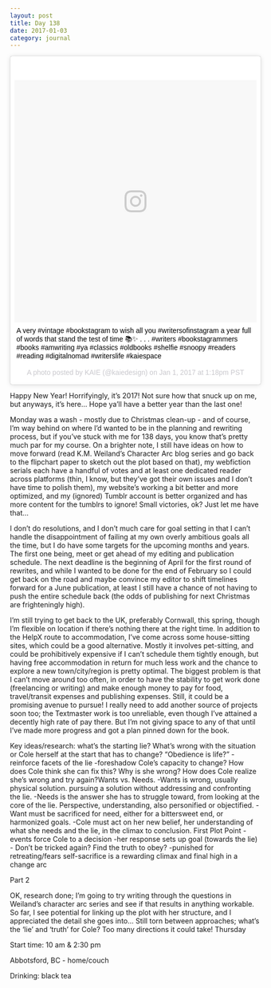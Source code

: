 ```yaml
---
layout: post
title: Day 138
date: 2017-01-03
category: journal
---
```

<blockquote class="instagram-media" data-instgrm-captioned data-instgrm-version="7" style=" background:#FFF; border:0; border-radius:3px; box-shadow:0 0 1px 0 rgba(0,0,0,0.5),0 1px 10px 0 rgba(0,0,0,0.15); margin: 1px; max-width:658px; padding:0; width:99.375%; width:-webkit-calc(100% - 2px); width:calc(100% - 2px);"><div style="padding:8px;"> <div style=" background:#F8F8F8; line-height:0; margin-top:40px; padding:50.0% 0; text-align:center; width:100%;"> <div style=" background:url(data:image/png;base64,iVBORw0KGgoAAAANSUhEUgAAACwAAAAsCAMAAAApWqozAAAABGdBTUEAALGPC/xhBQAAAAFzUkdCAK7OHOkAAAAMUExURczMzPf399fX1+bm5mzY9AMAAADiSURBVDjLvZXbEsMgCES5/P8/t9FuRVCRmU73JWlzosgSIIZURCjo/ad+EQJJB4Hv8BFt+IDpQoCx1wjOSBFhh2XssxEIYn3ulI/6MNReE07UIWJEv8UEOWDS88LY97kqyTliJKKtuYBbruAyVh5wOHiXmpi5we58Ek028czwyuQdLKPG1Bkb4NnM+VeAnfHqn1k4+GPT6uGQcvu2h2OVuIf/gWUFyy8OWEpdyZSa3aVCqpVoVvzZZ2VTnn2wU8qzVjDDetO90GSy9mVLqtgYSy231MxrY6I2gGqjrTY0L8fxCxfCBbhWrsYYAAAAAElFTkSuQmCC); display:block; height:44px; margin:0 auto -44px; position:relative; top:-22px; width:44px;"></div></div> <p style=" margin:8px 0 0 0; padding:0 4px;"> <a href="https://www.instagram.com/p/BOvI9Cig_gv/" style=" color:#000; font-family:Arial,sans-serif; font-size:14px; font-style:normal; font-weight:normal; line-height:17px; text-decoration:none; word-wrap:break-word;" target="_blank">A very #vintage #bookstagram to wish all you #writersofinstagram a year full of words that stand the test of time 📚✨ . . . #writers #bookstagrammers #books #amwriting #ya #classics #oldbooks #shelfie #snoopy #readers #reading #digitalnomad #writerslife #kaiespace</a></p> <p style=" color:#c9c8cd; font-family:Arial,sans-serif; font-size:14px; line-height:17px; margin-bottom:0; margin-top:8px; overflow:hidden; padding:8px 0 7px; text-align:center; text-overflow:ellipsis; white-space:nowrap;">A photo posted by KAIE (@kaiedesign) on <time style=" font-family:Arial,sans-serif; font-size:14px; line-height:17px;" datetime="2017-01-01T21:18:18+00:00">Jan 1, 2017 at 1:18pm PST</time></p></div></blockquote>
<script async defer src="//platform.instagram.com/en_US/embeds.js"></script>

Happy New Year! Horrifyingly, it’s 2017! Not sure how that snuck up on me, but anyways, it’s here… Hope ya’ll have a better year than the last one!

Monday was a wash - mostly due to Christmas clean-up - and of course, I’m way behind on where I’d wanted to be in the planning and rewriting process, but if you’ve stuck with me for 138 days, you know that’s pretty much par for my course. On a brighter note, I still have ideas on how to move forward (read K.M. Weiland’s Character Arc blog series and go back to the flipchart paper to sketch out the plot based on that), my webfiction serials each have a handful of votes and at least one dedicated reader across platforms (thin, I know, but they’ve got their own issues and I don’t have time to polish them), my website’s working a bit better and more optimized, and my (ignored) Tumblr account is better organized and has more content for the tumblrs to ignore! Small victories, ok? Just let me have that…

I don’t do resolutions, and I don’t much care for goal setting in that I can’t handle the disappointment of failing at my own overly ambitious goals all the time, but I do have some targets for the upcoming months and years. The first one being, meet or get ahead of my editing and publication schedule. The next deadline is the beginning of April for the first round of rewrites, and while I wanted to be done for the end of February so I could get back on the road and maybe convince my editor to shift timelines forward for a June publication, at least I still have a chance of not having to push the entire schedule back (the odds of publishing for next Christmas are frighteningly high).

I’m still trying to get back to the UK, preferably Cornwall, this spring, though I’m flexible on location if there’s nothing there at the right time. In addition to the HelpX route to accommodation, I’ve come across some house-sitting sites, which could be a good alternative. Mostly it involves pet-sitting, and could be prohibitively expensive if I can’t schedule them tightly enough, but having free accommodation in return for much less work and the chance to explore a new town/city/region is pretty optimal. The biggest problem is that I can’t move around too often, in order to have the stability to get work done (freelancing or writing) and make enough money to pay for food, travel/transit expenses and publishing expenses. Still, it could be a promising avenue to pursue! I really need to add another source of projects soon too; the Textmaster work is too unreliable, even though I’ve attained a decently high rate of pay there. But I’m not giving space to any of that until I’ve made more progress and got a plan pinned down for the book.

Key ideas/research: 
what’s the starting lie? What’s wrong with the situation or Cole herself at the start that has to change? “Obedience is life?” 
-reinforce facets of the lie
-foreshadow Cole’s capacity to change?
How does Cole think she can fix this? Why is she wrong? How does Cole realize she’s wrong and try again?Wants vs. Needs. 
-Wants is wrong, usually physical solution. pursuing a solution without addressing and confronting the lie. 
-Needs is the answer she has to struggle toward, from looking at the core of the lie. Perspective, understanding, also personified or objectified.
-Want must be sacrificed for need, either for a bittersweet end, or harmonized goals.
-Cole must act on her new belief, her understanding of what she needs and the lie, in the climax to conclusion.
First Plot Point
-events force Cole to a decision
-her response sets up goal (towards the lie) - Don’t be tricked again? Find the truth to obey?
-punished for retreating/fears
self-sacrifice is a rewarding climax and final high in a change arc

Part 2

OK, research done; I’m going to try writing through the questions in Weiland’s character arc series and see if that results in anything workable. So far, I see potential for linking up the plot with her structure, and I appreciated the detail she goes into… Still torn between approaches; what’s the ‘lie’ and ‘truth’ for Cole? Too many directions it could take!
Thursday

Start time: 10 am & 2:30 pm

Abbotsford, BC - home/couch

Drinking: black tea
